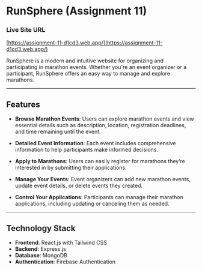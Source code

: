 # RunSphere (Assignment 11)

### Live Site URL

[https://assignment-11-d1cd3.web.app/](https://assignment-11-d1cd3.web.app/)

RunSphere is a modern and intuitive website for organizing and participating in marathon events. Whether you're an event organizer or a participant, RunSphere offers an easy way to manage and explore marathons.

---

## Features

- **Browse Marathon Events**: Users can explore marathon events and view essential details such as description, location, registration deadlines, and time remaining until the event.
- **Detailed Event Information**: Each event includes comprehensive information to help participants make informed decisions.

- **Apply to Marathons**: Users can easily register for marathons they’re interested in by submitting their applications.

- **Manage Your Events**: Event organizers can add new marathon events, update event details, or delete events they created.

- **Control Your Applications**: Participants can manage their marathon applications, including updating or canceling them as needed.

---

## Technology Stack

- **Frontend**: React.js with Tailwind CSS
- **Backend**: Express.js
- **Database**: MongoDB
- **Authentication**: Firebase Authentication
